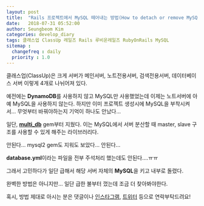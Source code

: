 ```yaml
---
layout: post
title:  "Rails 프로젝트에서 MySQL 떼어내는 방법(How to detach or remove MySQL in existing Rails project)"
date:   2018-07-31 05:52:00
author: Seungbeom Kim
categories: develop_diary
tags: 클래스업 ClassUp 레일즈 Rails 루비온레일즈 RubyOnRails MySQL
sitemap :
  changefreq : daily
  priority : 1.0
---
```


클래스업(ClassUp)은 크게 서버가 메인서버, 노트전용서버, 검색전용서버, 데이터베이스 서버 이렇게 4개로 나뉘어져 있다.

예전에는 **DynamoDB**를 사용하지 않고 MySQL만 사용했었는데 이제는 노트서버에 아예 MySQL을 사용하지 않는다. 하지만 이미 프로젝트 생성시에 MySQL을 부착시켜서... 무엇부터 바꿔야하는지 기억이 하나도 안났다...

일단, **[multi_db](https://github.com/schoefmann/multi_db)** gem부터 지웠다. 이는 MySQL에서 서버 분산할 때 master, slave 구조를 사용할 수 있게 해주는 라이브러리다.

안된다... mysql2 gem도 지워도 보았다... 안된다...

**database.yml**이라는 파일을 전부 주석처리 했는데도 안된다....ㅠㅠ

그래서 고민하다가 일단 급해서 해당 서버 자체의 **MySQL**을 키고 내부로 돌렸다.

완벽한 방법은 아니지만... 일단 급한 불부터 껐는데 조금 더 찾아봐야한다.

혹시, 방법 제대로 아시는 분은 댓글이나 [인스타그램](https://www.instagram.com/monseungmon/), [트위터](https://twitter.com/kim_seungbeom) 등으로 연락부탁드려요!
